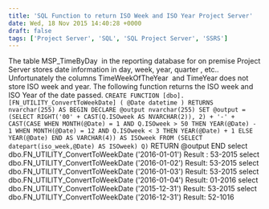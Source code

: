 ```yaml
---
title: 'SQL Function to return ISO Week and ISO Year Project Server'
date: Wed, 18 Nov 2015 14:40:28 +0000
draft: false
tags: ['Project Server', 'SQL', 'SQL Project Server', 'SSRS']
---
```


The table MSP\_TimeByDay  in the reporting database for on premise Project Server stores date information in day, week, year, quarter , etc.. Unfortunately the columns TimeWeekOfTheYear  and TimeYear does not store ISO week and year. The following function returns the ISO week and ISO Year of the date passed. `CREATE FUNCTION [dbo].[FN_UTILITY_ConvertToWeekDate] ( @Date datetime ) RETURNS nvarchar(255) AS BEGIN DECLARE @output nvarchar(255) SET @output = (SELECT RIGHT('00' + CAST(Q.ISOweek AS NVARCHAR(2)), 2) + '-' + CAST(CASE WHEN MONTH(@Date) = 1 AND Q.ISOweek > 50 THEN YEAR(@Date) - 1 WHEN MONTH(@Date) = 12 AND Q.ISOweek < 3 THEN YEAR(@Date) + 1 ELSE YEAR(@Date) END AS VARCHAR(4)) AS ISOweek FROM (SELECT datepart(iso_week,@Date) AS ISOweek) Q)` RETURN @output END select dbo.FN\_UTILITY\_ConvertToWeekDate ('2016-01-01') Result : 53-2015 select dbo.FN\_UTILITY\_ConvertToWeekDate ('2016-01-02') Result: 53-2015 select dbo.FN\_UTILITY\_ConvertToWeekDate ('2016-01-03') Result: 53-2015 select dbo.FN\_UTILITY\_ConvertToWeekDate ('2016-01-04') Result: 01-2016 select dbo.FN\_UTILITY\_ConvertToWeekDate ('2015-12-31') Result: 53-2015 select dbo.FN\_UTILITY\_ConvertToWeekDate ('2016-12-31') Result: 52-1016